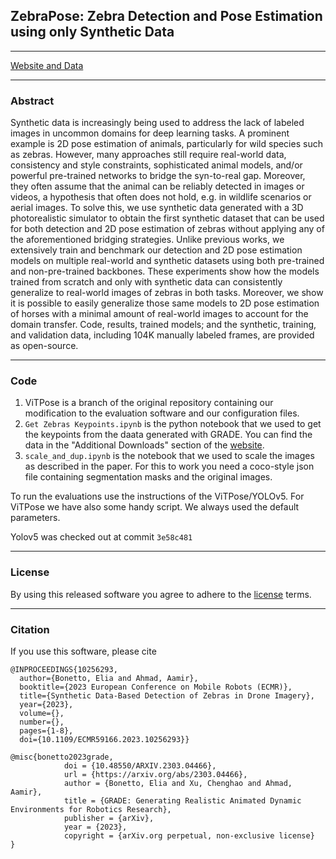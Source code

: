 ## ZebraPose: Zebra Detection and Pose Estimation using only Synthetic Data
______
[Website and Data](https://zebrapose.is.tue.mpg.de)
______
### Abstract
Synthetic data is increasingly being used to address the lack of labeled images in uncommon domains for deep learning tasks. A prominent example is 2D pose estimation of animals, particularly for wild species such as zebras. However, many approaches still require real-world data, consistency and style constraints, sophisticated animal models, and/or powerful pre-trained networks to bridge the syn-to-real gap. Moreover, they often assume that the animal can be reliably detected in images or videos, a hypothesis that often does not hold, e.g. in wildlife scenarios or aerial images. To solve this, we use synthetic data generated with a 3D photorealistic simulator to obtain the first synthetic dataset that can be used for both detection and 2D pose estimation of zebras without applying any of the aforementioned bridging strategies. Unlike previous works, we extensively train and benchmark our detection and 2D pose estimation models on multiple real-world and synthetic datasets using both pre-trained and non-pre-trained backbones. These experiments show how the models trained from scratch and only with synthetic data can consistently generalize to real-world images of zebras in both tasks. Moreover, we show it is possible to easily generalize those same models to 2D pose estimation of horses with a minimal amount of real-world images to account for the domain transfer. Code, results, trained models; and the synthetic, training, and validation data, including 104K manually labeled frames, are provided as open-source.
_____
### Code
1. ViTPose is a branch of the original repository containing our modification to the evaluation software and our configuration files.
2. `Get Zebras Keypoints.ipynb` is the python notebook that we used to get the keypoints from the daata generated with GRADE. You can find the data in the "Additional Downloads" section of the [website](https://zebrapose.is.tue.mpg.de).
3. `scale_and_dup.ipynb` is the notebook that we used to scale the images as described in the paper. For this to work you need a coco-style json file containing segmentation masks and the original images.

To run the evaluations use the instructions of the ViTPose/YOLOv5. For ViTPose we have also some handy script. We always used the default parameters.

Yolov5 was checked out at commit `3e58c481`
______
### License
By using this released software you agree to adhere to the [license](https://zebrapose.is.tue.mpg.de/license.html) terms.
______
### Citation
If you use this software, please cite 

```
@INPROCEEDINGS{10256293,
  author={Bonetto, Elia and Ahmad, Aamir},
  booktitle={2023 European Conference on Mobile Robots (ECMR)}, 
  title={Synthetic Data-Based Detection of Zebras in Drone Imagery}, 
  year={2023},
  volume={},
  number={},
  pages={1-8},
  doi={10.1109/ECMR59166.2023.10256293}}
```

```
@misc{bonetto2023grade,
            doi = {10.48550/ARXIV.2303.04466},
            url = {https://arxiv.org/abs/2303.04466},
            author = {Bonetto, Elia and Xu, Chenghao and Ahmad, Aamir},
            title = {GRADE: Generating Realistic Animated Dynamic Environments for Robotics Research},
            publisher = {arXiv},
            year = {2023},
            copyright = {arXiv.org perpetual, non-exclusive license}
}
```

